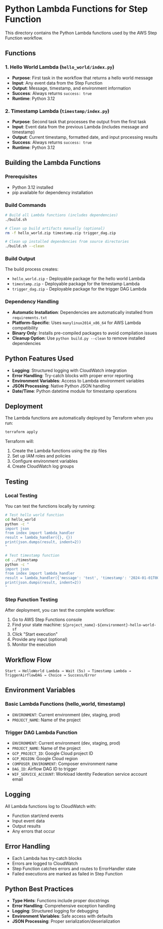 # Python Lambda Functions for Step Function

This directory contains the Python Lambda functions used by the AWS Step Function workflow.

## Functions

### 1. Hello World Lambda (`hello_world/index.py`)
- **Purpose**: First task in the workflow that returns a hello world message
- **Input**: Any event data from the Step Function
- **Output**: Message, timestamp, and environment information
- **Success**: Always returns `success: true`
- **Runtime**: Python 3.12

### 2. Timestamp Lambda (`timestamp/index.py`)
- **Purpose**: Second task that processes the output from the first task
- **Input**: Event data from the previous Lambda (includes message and timestamp)
- **Output**: Current timestamp, formatted date, and input processing results
- **Success**: Always returns `success: true`
- **Runtime**: Python 3.12

## Building the Lambda Functions

### Prerequisites
- Python 3.12 installed
- pip available for dependency installation

### Build Commands
```bash
# Build all Lambda functions (includes dependencies)
./build.sh

# Clean up build artifacts manually (optional)
rm -f hello_world.zip timestamp.zip trigger_dag.zip

# Clean up installed dependencies from source directories
./build.sh --clean
```

### Build Output
The build process creates:
- `hello_world.zip` - Deployable package for the hello world Lambda
- `timestamp.zip` - Deployable package for the timestamp Lambda
- `trigger_dag.zip` - Deployable package for the trigger DAG Lambda

### Dependency Handling
- **Automatic Installation**: Dependencies are automatically installed from `requirements.txt`
- **Platform-Specific**: Uses `manylinux2014_x86_64` for AWS Lambda compatibility
- **Binary Only**: Installs pre-compiled packages to avoid compilation issues
- **Cleanup Option**: Use `python build.py --clean` to remove installed dependencies

## Python Features Used

- **Logging**: Structured logging with CloudWatch integration
- **Error Handling**: Try-catch blocks with proper error reporting
- **Environment Variables**: Access to Lambda environment variables
- **JSON Processing**: Native Python JSON handling
- **Date/Time**: Python datetime module for timestamp operations

## Deployment

The Lambda functions are automatically deployed by Terraform when you run:
```bash
terraform apply
```

Terraform will:
1. Create the Lambda functions using the zip files
2. Set up IAM roles and policies
3. Configure environment variables
4. Create CloudWatch log groups

## Testing

### Local Testing
You can test the functions locally by running:
```bash
# Test hello world function
cd hello_world
python -c "
import json
from index import lambda_handler
result = lambda_handler({}, {})
print(json.dumps(result, indent=2))
"

# Test timestamp function
cd ../timestamp
python -c "
import json
from index import lambda_handler
result = lambda_handler({'message': 'test', 'timestamp': '2024-01-01T00:00:00'}, {})
print(json.dumps(result, indent=2))
"
```

### Step Function Testing
After deployment, you can test the complete workflow:
1. Go to AWS Step Functions console
2. Find your state machine: `${project_name}-${environment}-hello-world-sf`
3. Click "Start execution"
4. Provide any input (optional)
5. Monitor the execution

## Workflow Flow

```
Start → HelloWorld Lambda → Wait (5s) → Timestamp Lambda → TriggerAirflowDAG → Choice → Success/Error
```

## Environment Variables

### Basic Lambda Functions (hello_world, timestamp)
- `ENVIRONMENT`: Current environment (dev, staging, prod)
- `PROJECT_NAME`: Name of the project

### Trigger DAG Lambda Function
- `ENVIRONMENT`: Current environment (dev, staging, prod)
- `PROJECT_NAME`: Name of the project
- `GCP_PROJECT_ID`: Google Cloud project ID
- `GCP_REGION`: Google Cloud region
- `COMPOSER_ENVIRONMENT`: Composer environment name
- `DAG_ID`: Airflow DAG ID to trigger
- `WIF_SERVICE_ACCOUNT`: Workload Identity Federation service account email

## Logging

All Lambda functions log to CloudWatch with:
- Function start/end events
- Input event data
- Output results
- Any errors that occur

## Error Handling

- Each Lambda has try-catch blocks
- Errors are logged to CloudWatch
- Step Function catches errors and routes to ErrorHandler state
- Failed executions are marked as failed in Step Function

## Python Best Practices

- **Type Hints**: Functions include proper docstrings
- **Error Handling**: Comprehensive exception handling
- **Logging**: Structured logging for debugging
- **Environment Variables**: Safe access with defaults
- **JSON Processing**: Proper serialization/deserialization
